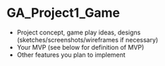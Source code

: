 # GA_Project1_Game

- Project concept, game play ideas, designs (sketches/screenshots/wireframes if necessary)
- Your MVP (see below for definition of MVP)
- Other features you plan to implement

